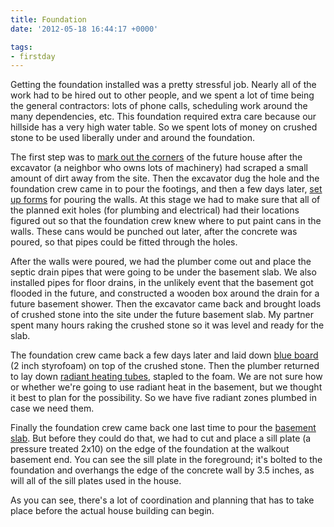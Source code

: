 ```yaml
---
title: Foundation
date: '2012-05-18 16:44:17 +0000'

tags:
- firstday
---
```


Getting the foundation installed was a pretty stressful job.  Nearly
all of the work had to be hired out to other people, and we spent a
lot of time being the general contractors: lots of phone calls,
scheduling work around the many dependencies, etc.  This foundation
required extra care because our hillside has a very high water table.
So we spent lots of money on crushed stone to be used liberally under
and around the foundation.

The first step was to
[mark out the corners](/gallery/FirstDay%20Cottage/IMG_20120430_061321.jpg) of
the future house after the excavator (a neighbor who owns lots of
machinery) had scraped a small amount of dirt away from the site.
Then the excavator dug the hole and the foundation crew came in to
pour the footings, and then a few days later,
[set up forms](/gallery/FirstDay%20Cottage/IMG_20120505_101511.jpg) for
pouring the walls.  At this stage we had to make sure that all of the
planned exit holes (for plumbing and electrical) had their locations
figured out so that the foundation crew knew where to put paint cans
in the walls.  These cans would be punched out later, after the
concrete was poured, so that pipes could be fitted through the holes. 

After the walls were poured, we had the plumber come out and place the
septic drain pipes that were going to be under the basement slab.  We
also installed pipes for floor drains, in the unlikely event that the
basement got flooded in the future, and constructed a wooden box
around the drain for a future basement shower. Then the excavator came
back and brought loads of crushed stone into the site under the future
basement slab.  My partner spent many hours raking the crushed stone
so it was level and ready for the slab.

The foundation crew came back a few days later and laid down
[blue board](/gallery/FirstDay%20Cottage/IMG_20120516_073753.jpg)
(2 inch styrofoam) on top of the crushed stone.  Then the plumber
returned to lay down
[radiant heating tubes](/gallery/FirstDay%20Cottage/IMG_20120517_061553.jpg),
stapled to the foam.  We are not sure how or whether we're going to
use radiant heat in the basement, but we thought it best to plan for
the possibility.  So we have five radiant zones plumbed in case we
need them. 

Finally the foundation crew came back one last time to pour the
[basement slab](/gallery/FirstDay%20Cottage/IMG_20120518_084443.jpg).
But before they could do that, we had to cut and place a sill plate (a
pressure treated 2x10) on the edge of the foundation at the walkout
basement end.  You can see the sill plate in the foreground; it's
bolted to the foundation and overhangs the edge of the concrete wall
by 3.5 inches, as will all of the sill plates used in the house.

As you can see, there's a lot of coordination and planning that has to
take place before the actual house building can begin.
